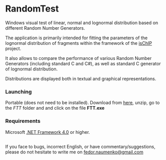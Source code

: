 # RandomTest
Windows visual test of linear, normal and lognormal distribution based on different Random Number Generators.

The application is primarily intended for fitting the parameters of the lognormal distribution of fragments 
within the framework of the [isChIP](https://github.com/fnaumenko/isChIP) project.

It also allows to compare the performance of various Random Number Generators (including standard C and C#), 
as well as standard C generator of lognormal distribution.

Distributions are displayed both in textual and graphical representations.

### Launching
Portable (does not need to be installed). 
Download from [here](https://github.com/fnaumenko/RandomTest/releases/latest), unzip, go to the *FTT* folder and and click on the file **FTT.exe**

### Requirements
Microsoft [.NET Framework 4.0](https://www.microsoft.com/en-us/download/details.aspx?id=17718) or higher.

##
If you face to bugs, incorrect English, or have commentary/suggestions, please do not hesitate to write me on fedor.naumenko@gmail.com
